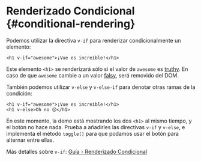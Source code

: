 # Renderizado Condicional {#conditional-rendering}

Podemos utilizar la directiva `v-if` para renderizar condicionalmente un elemento:

```vue-html
<h1 v-if="awesome">¡Vue es increíble!</h1>
```

Este elemento `<h1>` se renderizará sólo si el valor de `awesome` es [truthy](https://developer.mozilla.org/en-US/docs/Glossary/Truthy). En caso de que `awesome` cambie a un valor [falsy](https://developer.mozilla.org/en-US/docs/Glossary/Falsy), será removido del DOM.

También podemos utilizar `v-else` y `v-else-if` para denotar otras ramas de la condición:

```vue-html
<h1 v-if="awesome">¡Vue es increíble!</h1>
<h1 v-else>Oh no 😢</h1>
```

En este momento, la demo está mostrando los dos `<h1>` al mismo tiempo, y el botón no hace nada. Prueba a añadirles las directivas `v-if` y `v-else`, e implementa el método `toggle()` para que podamos usar el botón para alternar entre ellas.

Más detalles sobre `v-if`: <a target="_blank" href="/guide/essentials/conditional.html" >Guía - Renderizado Condicional</a>

